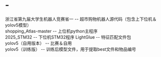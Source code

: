 # -
浙江省第九届大学生机器人竞赛省一 -- 超市购物机器人源代码（包含上下位机＆yolov5模型）  
shopping_Atlas-master -- 上位机python主程序  
2025_STM32 -- 下位机STM32程序
LightGlue -- 特征匹配文件包  
yolov5（自用版本） -- 比赛＆自用  
yolov5（训练版） -- 训练后模型文件，用于提取best文件和物品编号  
